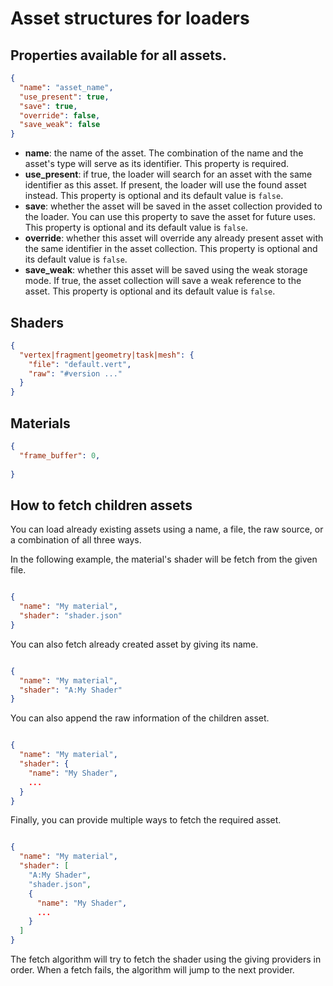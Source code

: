 # Asset structures for loaders

## Properties available for all assets.

```json
{
  "name": "asset_name",
  "use_present": true,
  "save": true,
  "override": false,
  "save_weak": false
}
```

- **name**: the name of the asset. The combination of the name and the asset's type will serve as its identifier. This
  property is required.
- **use_present**: if true, the loader will search for an asset with the same identifier as this asset. If present, the
  loader will use the found asset instead. This property is optional and its default value is `false`.
- **save**: whether the asset will be saved in the asset collection provided to the loader. You can use this property to
  save the asset for future uses. This property is optional and its default value is `false`.
- **override**: whether this asset will override any already present asset with the same identifier in the asset
  collection. This property is optional and its default value is `false`.
- **save_weak**: whether this asset will be saved using the weak storage mode. If true, the asset collection will save a
  weak reference to the asset. This property is optional and its default value is `false`.

## Shaders

```json
{
  "vertex|fragment|geometry|task|mesh": {
    "file": "default.vert",
    "raw": "#version ..."
  }
}
```

## Materials

```json
{
  "frame_buffer": 0,
  
}
```

## How to fetch children assets

You can load already existing assets using a name, a file, the raw source, or a combination of all three ways.

In the following example, the material's shader will be fetch from the given file.

```json

{
  "name": "My material",
  "shader": "shader.json"
}

```

You can also fetch already created asset by giving its name.

```json

{
  "name": "My material",
  "shader": "A:My Shader"
}

```

You can also append the raw information of the children asset.

```json

{
  "name": "My material",
  "shader": {
    "name": "My Shader",
    ...
  }
}

```

Finally, you can provide multiple ways to fetch the required asset.

```json

{
  "name": "My material",
  "shader": [
    "A:My Shader",
    "shader.json",
    {
      "name": "My Shader",
      ...
    }
  ]
}

```

The fetch algorithm will try to fetch the shader
using the giving providers in order.
When a fetch fails, the algorithm will jump
to the next provider.
